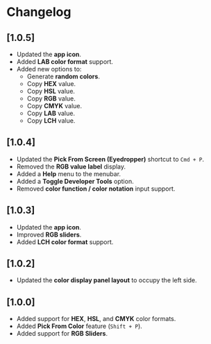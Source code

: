 # Changelog

## [1.0.5]
- Updated the **app icon**.
- Added **LAB color format** support.
- Added new options to:
  - Generate **random colors**.
  - Copy **HEX** value.
  - Copy **HSL** value.
  - Copy **RGB** value.
  - Copy **CMYK** value.
  - Copy **LAB** value.
  - Copy **LCH** value.

## [1.0.4]
- Updated the **Pick From Screen (Eyedropper)** shortcut to `Cmd + P`.
- Removed the **RGB value label** display.
- Added a **Help** menu to the menubar.
- Added a **Toggle Developer Tools** option.
- Removed **color function / color notation** input support.

## [1.0.3]
- Updated the **app icon**.
- Improved **RGB sliders**.
- Added **LCH color format** support.

## [1.0.2]
- Updated the **color display panel layout** to occupy the left side.

## [1.0.0]
- Added support for **HEX**, **HSL**, and **CMYK** color formats.
- Added **Pick From Color** feature (`Shift + P`).
- Added support for **RGB Sliders**.

